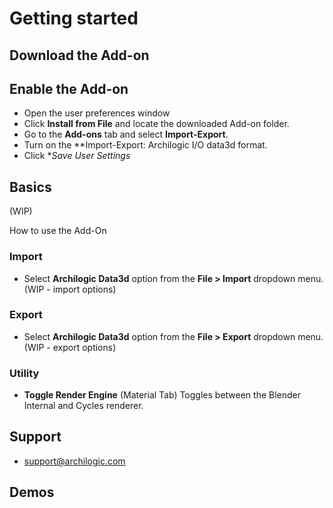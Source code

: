 # Getting started

## Download the Add-on

## Enable the Add-on
* Open the user preferences window
* Click **Install from File** and locate the downloaded Add-on folder.
* Go to  the **Add-ons** tab and select **Import-Export**.
* Turn on the **Import-Export: Archilogic I/O data3d format.
* Click **Save User Settings*

## Basics
(WIP)

How to use the Add-On

### Import
- Select **Archilogic Data3d** option from the **File > Import** dropdown menu.
(WIP - import options)

### Export
- Select **Archilogic Data3d** option from the **File > Export** dropdown menu.
(WIP - export options)

### Utility
- **Toggle Render Engine** (Material Tab) Toggles between the Blender Internal and Cycles renderer.

## Support
- support@archilogic.com

## Demos
